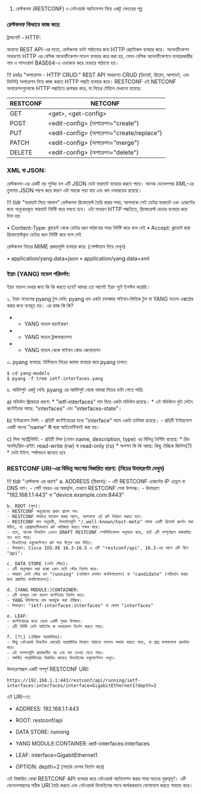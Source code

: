 1. রেস্টকনফ (RESTCONF) ও নেটওয়ার্ক অটোমেশন নিয়ে একটু ভেতরের গল্প

### রেস্টকনফ কিভাবে কাজ করে:

ট্রান্সপোর্ট - HTTP:

অন্যান্য REST API-এর মতো, রেস্টকনফ ডাটা পাঠানোর জন্য HTTP প্রোটোকল ব্যবহার করে। অথেনটিকেশন সাধারণত HTTP এর বেসিক অথেনটিকেশন মডেল ব্যবহার করে করা হয়, যেমন বেসিক অথেনটিকেশনে ব্যবহারকারীর নাম ও পাসওয়ার্ড BASE64-এ এনকোড করে হেডারে পাঠানো হয়।

!!! info "অপারেশন - HTTP CRUD:"
    REST API সাধারণত CRUD (ক্রিয়েট, রিপ্লেস, আপডেট, এবং ডিলিট) অপারেশন নিয়ে কাজ করতে HTTP পদ্ধতি ব্যবহার করে। RESTCONF এই NETCONF অপারেশনগুলোকে HTTP পদ্ধতিতে রূপান্তর করে, যা নিচের টেবিলে দেখানো হয়েছে:

| RESTCONF | NETCONF |
|----------|---------|
| GET | <get\>, <get-config\> |
| POST | <edit-config\> (অপারেশন="create") |
| PUT | <edit-config\> (অপারেশন="create/replace") |
| PATCH | <edit-config\> (অপারেশন="merge") |
| DELETE | <edit-config\> (অপারেশন="delete") |

### XML বা JSON:
রেস্টকনফ-এর একটি বড় সুবিধা হল এটি JSON ডেটা ফরম্যাট ব্যবহার করতে পারে। অনেক ডেভেলপার XML-এর তুলনায় JSON পছন্দ করে কারণ এটা সহজে পড়া যায় এবং কম ওভারহেড রয়েছে।

!!! tldr "ফরম্যাট নিয়ে আলাপ"
    রেস্টকনফ রিকোয়েস্ট তৈরি করার সময়, আপনাকে সেই ডেটার ফরম্যাট এবং এজেন্টের জন্য অনুরোধকৃত ফরম্যাট নির্দিষ্ট করে বলতে হবে। এটা সাধারণ HTTP পদ্ধতিতে, রিকোয়েস্ট হেডার ব্যবহার করে টানা হয়:

• Content-Type: ক্লায়েন্ট থেকে ডেটার ধরন পাঠানোর সময় নির্দিষ্ট করে বলে দেই
• Accept: ক্লায়েন্ট দ্বারা রিকোয়েস্টকৃত ডেটার ধরন নির্দিষ্ট করে বলে দেই

রেস্টকনফ নিচের MIME প্রকারগুলি ব্যবহার করে: (পোস্টম্যান দিয়ে দেখুন)

• application/yang.data+json
• application/yang.data+xml

### ইয়াং (YANG) মডেল পরিদর্শন:

ইয়াং মডেল দেখার জন্য কি কি করতে হবে? আমরা তো আগেই ইয়াং স্যুট ইনস্টল করেছি।

২. ইয়াং মডেলের pyang টুল দেখি:
   pyang হল একটা চমত্কার পাইথন-ভিত্তিক টুল যা YANG মডেল এক্সপ্লোর করার জন্য ব্যবহৃত হয়। এর কাজ কি কি?
   * - YANG মডেল যাচাইকরণ
   * - YANG মডেল ট্রান্সফরমেশন
   * - YANG মডেল থেকে পাইথন কোড জেনারেশন

৩. pyang ব্যবহার:
   টার্মিনালে নিচের কমান্ড ব্যবহার করে pyang চালান:
   ```
   $ cd yang-models
   $ pyang -f tree ietf-interfaces.yang
   ```

৪. আউটপুট একটু দেখি:
   pyang এর আউটপুট থেকে আমরা নিচের ডাটা পেতে পারি:
   
   a) মডিউল স্ট্রাকচার ধারণা:
      * "ietf-interfaces" নাম দিয়ে একটা মডিউল রয়েছে।
      * এই মডিউলে দুটা মেইন কন্টেইনার আছে: "interfaces" এবং "interfaces-state"।
   
   b) ইন্টারফেস লিস্ট:
      - প্রতিটি কন্টেইনারের মধ্যে "interface" নামে একটা তালিকা রয়েছে।
      - প্রতিটি ইন্টারফেস একটি অনন্য "name" কী দ্বারা আইডেন্টিফাই করা হয়।
   
   c) লিফ অ্যাট্রিবিউট:
      - প্রতিটি লিফ (যেমন name, description, type) এর বিভিন্ন বৈশিষ্ট্য রয়েছে:
        * রিড অনলি/রিড-রাইট: read-write (rw) বা read-only (ro)
        * অপশন কি কি আছে: কিছু ঐচ্ছিক জিনিস(?)
        * ডেটা টাইপ: স্পষ্টভাবে জানতে হবে

### RESTCONF URI-এর বিভিন্ন অংশের বিস্তারিত ধারণা: (নিচের উদাহরণটা দেখুন)

!!! tldr "রেস্টকন্ফ এর ধারণা"
    a. ADDRESS (ঠিকানা):
    - এটি RESTCONF এজেন্টের IP এড্রেস বা DNS নাম।
    - পোর্ট নম্বরও এর অন্তর্ভুক্ত, যেখানে RESTCONF সেবা উপলব্ধ।
    - উদাহরণ: "192.168.1.1:443" বা "device.example.com:8443"

    b. ROOT (মূল):
    - RESTCONF অনুরোধের প্রধান প্রবেশ পথ।
    - RESTCONF সার্ভারে সংযোগ করার আগে, আপনাকে এই রুট নির্ধারণ করতে হবে।
    - RESTCONF মান অনুযায়ী, ডিভাইসগুলি "/.well-known/host-meta" নামক একটি রিসোর্স প্রদর্শন করা উচিত, যা প্রোগ্রাম্যাটিকভাবে রুট আবিষ্কার করতে সক্ষম করে।
    - তবে, অনেক ডিভাইস এখনও DRAFT RESTCONF স্পেসিফিকেশন অনুসরণ করে, তাই এটি সম্পূর্ণরূপে বাস্তবায়িত নাও হতে পারে।
    - ডিভাইসের ডকুমেন্টেশনে রুট পাথ উল্লেখ করা উচিত।
    - উদাহরণ: Cisco IOS-XE 16.3-16.5 এ এটি "restconf/api", 16.3-এর আগে এটি ছিল "api"।

    c. DATA STORE (ডেটা স্টোর):
    - এটি অনুসন্ধান করা হচ্ছে এমন ডেটা স্টোর নির্দেশ করে।
    - সাধারণ ডেটা স্টোর হল "running" (বর্তমানে চলমান কনফিগারেশন) বা "candidate" (পরিবর্তন করার জন্য প্রস্তাবিত কনফিগারেশন)।

    d. [YANG MODULE:]CONTAINER:
    - এটি ব্যবহৃত বেস মডেল কন্টেইনার নির্দেশ করে।
    - YANG মডিউলের নাম অন্তর্ভুক্ত করা ঐচ্ছিক।
    - উদাহরণ: "ietf-interfaces:interfaces" বা কেবল "interfaces"

    e. LEAF:
    - কন্টেইনারের মধ্যে থেকে একটি পৃথক উপাদান।
    - এটি নির্দিষ্ট ডেটা আইটেম বা অপারেশন নির্দেশ করতে পারে।

    f. [?\] (ঐচ্ছিক প্যারামিটার):
    - কিছু নেটওয়ার্ক ডিভাইস কোয়েরি প্যারামিটার হিসাবে পাঠানো অপশন সমর্থন করতে পারে, যা প্রাপ্ত ফলাফলকে প্রভাবিত করে।
    - এই অপশনগুলি প্রয়োজনীয় নয় এবং বাদ দেওয়া যেতে পারে।
    - সমর্থিত প্যারামিটারের বিস্তারিত জানতে ডিভাইসের ডকুমেন্টেশন দেখুন।

উদাহরণস্বরূপ একটি সম্পূর্ণ RESTCONF URI:
```
https://192.168.1.1:443/restconf/api/running/ietf-interfaces:interfaces/interface=GigabitEthernet1?depth=2
```

এই URI-তে:
- ADDRESS: 192.168.1.1:443
  
- ROOT: restconf/api
  
- DATA STORE: running
  
- YANG MODULE:CONTAINER: ietf-interfaces:interfaces
  
- LEAF: interface=GigabitEthernet1
  
- OPTION: depth=2 (সার্চের ডেপথ নির্দেশ করে)

এই বিস্তারিত বোঝা RESTCONF API ব্যবহার করে নেটওয়ার্ক অটোমেশন করার সময় অত্যন্ত গুরুত্বপূর্ণ। এটি ডেভেলপারদের সঠিক URI তৈরি করতে এবং নেটওয়ার্ক ডিভাইসের সাথে কার্যকরভাবে যোগাযোগ করতে সাহায্য করে।